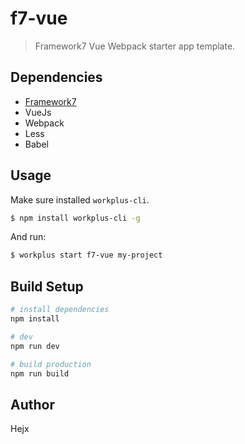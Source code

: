 # f7-vue

> Framework7 Vue Webpack starter app template.

## Dependencies

* [Framework7](https://framework7.io/vue/)
* VueJs
* Webpack
* Less
* Babel

## Usage

Make sure installed `workplus-cli`.

```bash
$ npm install workplus-cli -g
```

And run:

```bash
$ workplus start f7-vue my-project
```

## Build Setup

```bash
# install dependencies
npm install

# dev
npm run dev

# build production
npm run build

```

## Author

Hejx

